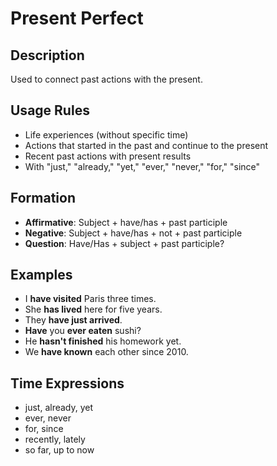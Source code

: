 # Present Perfect

## Description
Used to connect past actions with the present.

## Usage Rules
- Life experiences (without specific time)
- Actions that started in the past and continue to the present
- Recent past actions with present results
- With "just," "already," "yet," "ever," "never," "for," "since"

## Formation
- **Affirmative**: Subject + have/has + past participle
- **Negative**: Subject + have/has + not + past participle
- **Question**: Have/Has + subject + past participle?

## Examples
- I **have visited** Paris three times.
- She **has lived** here for five years.
- They **have just arrived**.
- **Have** you **ever eaten** sushi?
- He **hasn't finished** his homework yet.
- We **have known** each other since 2010.

## Time Expressions
- just, already, yet
- ever, never
- for, since
- recently, lately
- so far, up to now
